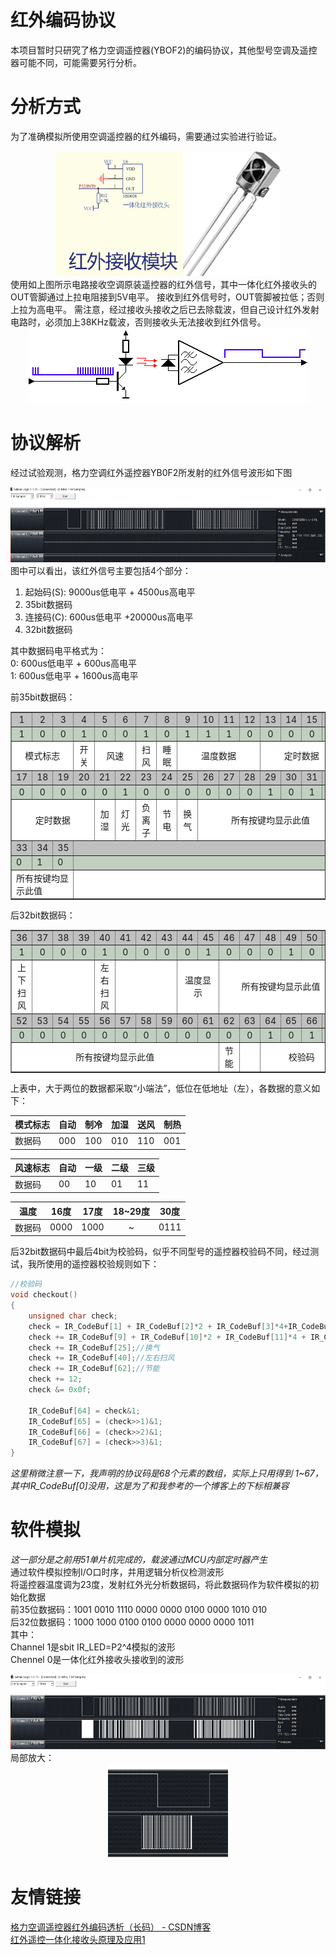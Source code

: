 # 红外编码协议
本项目暂时只研究了格力空调遥控器(YBOF2)的编码协议，其他型号空调及遥控器可能不同，可能需要另行分析。

# 分析方式
为了准确模拟所使用空调遥控器的红外编码，需要通过实验进行验证。  
<div align=center><img src="./images/红外接收模块.png" height="200"/><img src="./images/一体化红外接收头.jpg" height="200"/></div>
使用如上图所示电路接收空调原装遥控器的红外信号，其中一体化红外接收头的OUT管脚通过上拉电阻接到5V电平。
接收到红外信号时，OUT管脚被拉低；否则上拉为高电平。
需注意，经过接收头接收之后已去除载波，但自己设计红外发射电路时，必须加上38KHz载波，否则接收头无法接收到红外信号。  
&nbsp;
<div align=center><img src="./images/红外收发原理演示.gif" height="120"/></div>


# 协议解析
经过试验观测，格力空调红外遥控器YB0F2所发射的红外信号波形如下图  
<div align=center><img src="./images/原装遥控器接收端红外波形.png" height="120"/></div>  
图中可以看出，该红外信号主要包括4个部分： 

1. 起始码(S):   9000us低电平 + 4500us高电平
2. 35bit数据码
3. 连接码(C):   600us低电平 +20000us高电平
4. 32bit数据码  

其中数据码电平格式为：  
0:  600us低电平 + 600us高电平  
1:  600us低电平 + 1600us高电平  

前35bit数据码：  

<div align="center">
<table border="1" cellspacing="0" cellpadding="0" width="100%">
<tr style="background:#C0C0C0;" align="center">
<td>1</td>
<td>2</td>
<td>3</td>
<td>4</td>
<td>5</td>
<td>6</td>
<td>7</td>
<td>8</td>
<td>9</td>
<td>10</td>
<td>11</td>
<td>12</td>
<td>13</td>
<td>14</td>
<td>15</td>
<td>16</td>
</tr>

<tr style="background:#C0CFC0;" align="center">
<td>1</td>
<td>0</td>
<td>0</td>
<td>1</td>
<td>0</td>
<td>0</td>
<td>1</td>
<td>0</td>
<td>1</td>
<td>1</td>
<td>1</td>
<td>0</td>
<td>0</td>
<td>0</td>
<td>0</td>
<td>0</td>
</tr>

<tr style="background:#FFFFFF;" align="center">
<td width="18.75%" colspan="3">模式标志</td>
<td width="6.25%">开关</td>
<td width="12.5%" colspan="2">风速</td>
<td width="7.25%">扫风</td>
<td width="6.25%">睡眠</td>
<td width="23%" colspan="4">温度数据</td>
<td width="25%" colspan="4">定时数据</td>
</tr>

<tr style="background:#C0C0C0;" align="center">
<td>17</td>
<td>18</td>
<td>19</td>
<td>20</td>
<td>21</td>
<td>22</td>
<td>23</td>
<td>24</td>
<td>25</td>
<td>26</td>
<td>27</td>
<td>28</td>
<td>29</td>
<td>30</td>
<td>31</td>
<td>32</td>
</tr>

<tr style="background:#C0CFC0;" align="center">
<td>0</td>
<td>0</td>
<td>0</td>
<td>0</td>
<td>0</td>
<td>1</td>
<td>0</td>
<td>0</td>
<td>0</td>
<td>0</td>
<td>0</td>
<td>0</td>
<td>1</td>
<td>0</td>
<td>1</td>
<td>0</td>
</tr>

<tr style="background:#FFFFFF;" align="center">
<td colspan="4">定时数据</td>
<td>加湿</td>
<td>灯光</td>
<td>负离子</td>
<td>节电</td>
<td>换气</td>
<td colspan="7">所有按键均显示此值</td>
</tr>

<tr style="background:#C0C0C0;">
<td>33</td>
<td>34</td>
<td>35</td>
<td width="76%" colspan="13"> </td>
</tr>

<tr style="background:#C0CFC0;">
<td>0</td>
<td>1</td>
<td>0</td>
<td width="76%" colspan="13"></td>
</tr>

<tr style="background:#FFFFFF;">
<td width="23%" colspan="3">所有按键均显示此值</td>
<td width="76%" colspan="13"></td>
</tr>

</table>
</div>

后32bit数据码：  

<div align="center">
<table border="1" cellspacing="0" cellpadding="0" width="100%">
<tr style="background:#C0C0C0;" align="center">
<td>36</td>
<td>37</td>
<td>38</td>
<td>39</td>
<td>40</td>
<td>41</td>
<td>42</td>
<td>43</td>
<td>44</td>
<td>45</td>
<td>46</td>
<td>47</td>
<td>48</td>
<td>49</td>
<td>50</td>
<td>51</td>
</tr>

<tr style="background:#C0CFC0;" align="center">
<td>1</td>
<td>0</td>
<td>0</td>
<td>0</td>
<td>1</td>
<td>0</td>
<td>0</td>
<td>0</td>
<td>0</td>
<td>1</td>
<td>0</td>
<td>0</td>
<td>0</td>
<td>1</td>
<td>0</td>
<td>0</td>
</tr>

<tr style="background:#FFFFFF;" align="center">
<td>上下扫风</td>
<td colspan="3"></td>
<td>左右扫风</td>
<td colspan="3"></td>
<td colspan="2">温度显示</td>
<td colspan="6">所有按键均显示此值</td>
</tr>

<tr style="background:#C0C0C0;" align="center">
<td>52</td>
<td>53</td>
<td>54</td>
<td>55</td>
<td>56</td>
<td>57</td>
<td>58</td>
<td>59</td>
<td>60</td>
<td>61</td>
<td>62</td>
<td>63</td>
<td>64</td>
<td>65</td>
<td>66</td>
<td>67</td>
</tr>

<tr style="background:#C0CFC0;" align="center">
<td>0</td>
<td>0</td>
<td>0</td>
<td>0</td>
<td>0</td>
<td>0</td>
<td>0</td>
<td>0</td>
<td>0</td>
<td>0</td>
<td>0</td>
<td>0</td>
<td>1</td>
<td>0</td>
<td>1</td>
<td>1</td>
</tr>

<tr style="background:#FFFFFF;" align="center">
<td colspan="10">所有按键均显示此值</td>
<td>节能</td>
<td></td>
<td colspan="4">校验码</td>
</tr>

</table>
</div>

上表中，大于两位的数据都采取“小端法”，低位在低地址（左），各数据的意义如下：  

|模式标志|自动|制冷|加湿|送风|制热|
|---|---|---|---|---|---|
|数据码|000|100|010|110|001|

|风速标志|自动|一级|二级|三级|
|---|---|---|---|---|
|数据码|00|10|01|11|

|温度|16度|17度|18~29度|30度|
|---|---|---|:---:|---|
|数据码|0000|1000|~|0111|


后32bit数据码中最后4bit为校验码，似乎不同型号的遥控器校验码不同，经过测试，我所使用的遥控器校验规则如下：  
```c
//校验码
void checkout()
{
	unsigned char check;
	check = IR_CodeBuf[1] + IR_CodeBuf[2]*2 + IR_CodeBuf[3]*4+IR_CodeBuf[4]*8;//模式
	check += IR_CodeBuf[9] + IR_CodeBuf[10]*2 + IR_CodeBuf[11]*4 + IR_CodeBuf[12]*8;//温度
	check += IR_CodeBuf[25];//换气
	check += IR_CodeBuf[40];//左右扫风
	check += IR_CodeBuf[62];//节能
	check += 12;
	check &= 0x0f;

	IR_CodeBuf[64] = check&1;
	IR_CodeBuf[65] = (check>>1)&1;
	IR_CodeBuf[66] = (check>>2)&1;
	IR_CodeBuf[67] = (check>>3)&1;
}

```
*这里稍微注意一下，我声明的协议码是68个元素的数组，实际上只用得到 1~67，其中IR_CodeBuf[0]没用，这是为了和我参考的一个博客上的下标相兼容*


# 软件模拟
*这一部分是之前用51单片机完成的，载波通过MCU内部定时器产生*  
通过软件模拟控制I/O口时序，并用逻辑分析仪检测波形  
将遥控器温度调为23度，发射红外光分析数据码，将此数据码作为软件模拟的初始化数据  
前35位数据码：1001 0010 1110 0000 0000 0100 0000 1010 010  
后32位数据码：1000 1000 0100 0100 0000 0000 0000 1011  
其中：  
Channel 1是sbit IR_LED=P2^4模拟的波形  
Chennel 0是一体化红外接收头接收到的波形  
<div align=center><img src="./images/软件模拟红外收发波形.png" height="120"/></div>  
局部放大：  
<div align=center><img src="./images/软件模拟红外收发波形(局部放大).png" height="150"/></div>  


# 友情链接
[格力空调遥控器红外编码透析（长码） - CSDN博客](https://blog.csdn.net/yannanxiu/article/details/48174649)  
[红外遥控一体化接收头原理及应用1](http://www.360doc.com/content/14/0620/10/1437142_388278585.shtml)
